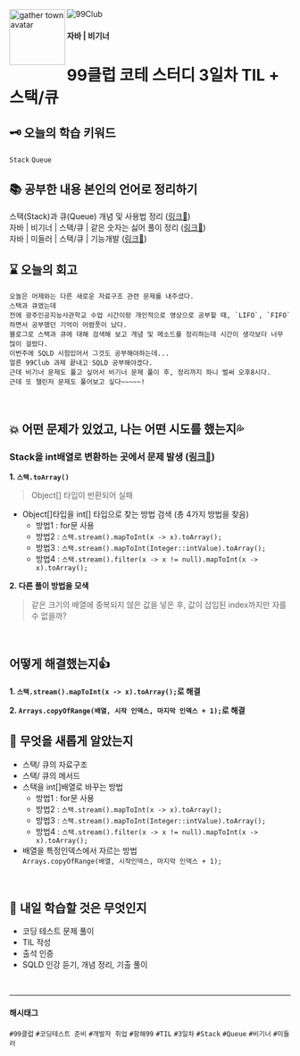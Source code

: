 <img src="https://github.com/MinjuKang727/private/blob/main/I'm%20Super%20Junior/data/99club.png" alt="99Club">
<img src="https://github.com/MinjuKang727/private/blob/main/I'm%20Super%20Junior/data/flip.gif" alt="gather town avatar" width="100px" align="left">

#### 자바 | 비기너
# 99클럽 코테 스터디 3일차 TIL + 스택/큐

## 🗝 오늘의 학습 키워드  
`Stack` `Queue`
<br>

## 📚 공부한 내용 본인의 언어로 정리하기  
스택(Stack)과 큐(Queue) 개념 및 사용법 정리 ([링크🔗](https://github.com/MinjuKang727/Java/blob/2599fd901058d7588a01cdf58077078206b0b670/markdown/StackNQueue.md))  
자바 | 비기너 | 스택/큐 | 같은 숫자는 싫어 풀이 정리 ([링크🔗](https://github.com/MinjuKang727/I_am_Super_Junior/blob/main/99%20Club/Problem_Solving/%5BBegginer%5DI_hate_same_numbers.md))  
자바 | 미들러 | 스택/큐 | 기능개발 ([링크🔗](https://github.com/MinjuKang727/I_am_Super_Junior/blob/fe67c869163b9471bc3566977fcde3f89fb20881/99%20Club/Problem_Solving/%5BMiddler%5DFunctional_development.md))
<br>

## ⌛ 오늘의 회고
```
오놀은 어제와는 다른 새로운 자료구조 관련 문제를 내주셨다.
스택과 큐였는데
전에 광주인공지능사관학교 수업 시간이랑 개인적으로 영상으로 공부할 때, `LIFO`, `FIFO`하면서 공부했던 기억이 어렴풋이 났다.
블로그로 스택과 큐에 대해 검색해 보고 개념 및 메소드를 정리하는데 시간이 생각보다 너무 많이 걸렸다.
이번주에 SQLD 시험있어서 그것도 공부해야하는데...
얼른 99Club 과제 끝내고 SQLD 공부해야겠다.
근데 비기너 문제도 풀고 싶어서 비기너 문제 풀이 후, 정리까지 하니 벌써 오후8시다.
근데 또 챌린저 문제도 풀어보고 싶다~~~~~!
```
<br>

## 💥 어떤 문제가 있었고, 나는 어떤 시도를 했는지💦  
### Stack을 int배열로 변환하는 곳에서 문제 발생 ([링크🔗](https://github.com/MinjuKang727/I_am_Super_Junior/blob/ced313a89aa654d90760e2ecf90992450bd2dc3e/Error%20Note/%5BJAVA%5Dincompatible%20types%3A%20Object%5B%5D%20cannot%20be%20converted%20to%20int%5B%5D.md))
**1. `스택.toArray()`**
  > Object[] 타입이 반환되어 실패
  - Object[]타입을 int[] 타입으로 찾는 방법 검색 (총 4가지 방법을 찾음)
    - 방법1 : for문 사용
    - 방법2 : `스택.stream().mapToInt(x -> x).toArray();`
    - 방법3 : `스택.stream().mapToInt(Integer::intValue).toArray();`
    - 방법4 : `스택.stream().filter(x -> x != null).mapToInt(x -> x).toArray();`
  
**2. 다른 풀이 방법을 모색**
  > 같은 크기의 배열에 중복되지 않은 값을 넣은 후, 값이 삽입된 index까지만 자를 수 없을까?

<br>

## 어떻게 해결했는지👍  
**1. `스택.stream().mapToInt(x -> x).toArray();`로 해결**

**2. `Arrays.copyOfRange(배열, 시작 인덱스, 마지막 인덱스 + 1);`로 해결**
<br>

## 💬 무엇을 새롭게 알았는지  
- 스택/ 큐의 자료구조  
- 스택/ 큐의 메서드
- 스택을 int[]배열로 바꾸는 방법
  - 방법1 : for문 사용
  - 방법2 : `스택.stream().mapToInt(x -> x).toArray();`
  - 방법3 : `스택.stream().mapToInt(Integer::intValue).toArray();`
  - 방법4 : `스택.stream().filter(x -> x != null).mapToInt(x -> x).toArray();`
- 배열을 특정인덱스에서 자르는 방법  
  `Arrays.copyOfRange(배열, 시작인덱스, 마지막 인덱스 + 1);`  

<br>
  
## 💭 내일 학습할 것은 무엇인지
- 코딩 테스트 문제 풀이
- TIL 작성
- 출석 인증
- SQLD 인강 듣기, 개념 정리, 기출 풀이
<br>

---
#### 해시태그
`#99클럽` `#코딩테스트 준비` `#개발자 취업` `#항해99` `#TIL` `#3일차` `#Stack` `#Queue` `#비기너` `#미들러`
